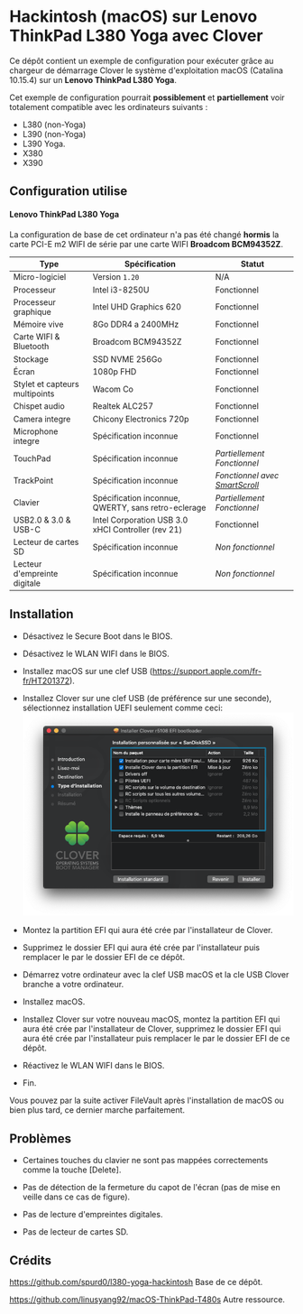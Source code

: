 # Hackintosh (macOS) sur Lenovo ThinkPad L380 Yoga avec Clover

Ce dépôt contient un exemple de configuration pour exécuter grâce au chargeur de démarrage Clover le système d'exploitation macOS (Catalina 10.15.4) sur un **Lenovo ThinkPad L380 Yoga**.

Cet exemple de configuration pourrait **possiblement** et **partiellement** voir totalement compatible avec les ordinateurs suivants :

- L380 (non-Yoga)
- L390 (non-Yoga)
- L390 Yoga.
- X380
- X390

## Configuration utilise

#### Lenovo ThinkPad L380 Yoga

La configuration de base de cet ordinateur n'a pas été changé **hormis** la carte PCI-E m2 WIFI de série par une carte WIFI **Broadcom BCM94352Z**.

Type | Spécification |Statut
-----|-----|------
Micro-logiciel|Version `1.20`| N/A
Processeur|Intel i3-8250U|Fonctionnel
Processeur graphique|Intel UHD Graphics 620|Fonctionnel
Mémoire vive|8Go DDR4 a 2400MHz|Fonctionnel
Carte WIFI & Bluetooth |Broadcom BCM94352Z|Fonctionnel
Stockage|SSD NVME 256Go|Fonctionnel
Écran| 1080p FHD|Fonctionnel
Stylet et capteurs multipoints|Wacom Co|Fonctionnel
Chispet audio|Realtek ALC257|Fonctionnel
Camera integre|Chicony Electronics 720p|Fonctionnel
Microphone integre|Spécification inconnue|Fonctionnel
TouchPad|Spécification inconnue|*Partiellement Fonctionnel*
TrackPoint|Spécification inconnue|*Fonctionnel avec [SmartScroll]*
Clavier|Spécification inconnue, QWERTY, sans retro-eclerage|*Partiellement Fonctionnel*
USB2.0 & 3.0 & USB-C|Intel Corporation USB 3.0 xHCI Controller (rev 21)|Fonctionnel
Lecteur de cartes SD|Spécification inconnue|*Non fonctionnel*
Lecteur d'empreinte digitale|Spécification inconnue|*Non fonctionnel*

[SmartScroll]: https://www.marcmoini.com/sx_fr.html

## Installation

- Désactivez le Secure Boot dans le BIOS.

- Désactivez le WLAN WIFI dans le BIOS.

- Installez macOS sur une clef USB (https://support.apple.com/fr-fr/HT201372).

- Installez Clover sur une clef USB (de préférence sur une seconde), sélectionnez installation UEFI seulement comme ceci:
![](./.img/clover-install.png)

- Montez la partition EFI qui aura été crée par l'installateur de Clover.

- Supprimez le dossier EFI qui aura été crée par l'installateur puis remplacer le par le dossier EFI de ce dépôt.

- Démarrez votre ordinateur avec la clef USB macOS et la cle USB Clover branche a votre ordinateur.

- Installez macOS.

- Installez Clover sur votre nouveau macOS, montez la partition EFI qui aura été crée par l'installateur de Clover, supprimez le dossier EFI qui aura été crée par l'installateur puis remplacer le par le dossier EFI de ce dépôt.

- Réactivez le WLAN WIFI dans le BIOS.

- Fin.

Vous pouvez par la suite activer FileVault après l'installation de macOS ou bien plus tard, ce dernier marche parfaitement.

## Problèmes

- Certaines touches du clavier ne sont pas mappées correctements comme la touche [Delete].

- Pas de détection de la fermeture du capot de l'écran (pas de mise en veille dans ce cas de figure).

- Pas de lecture d'empreintes digitales.

- Pas de lecteur de cartes SD.

## Crédits

https://github.com/spurd0/l380-yoga-hackintosh Base de ce dépôt.

https://github.com/linusyang92/macOS-ThinkPad-T480s Autre ressource.
